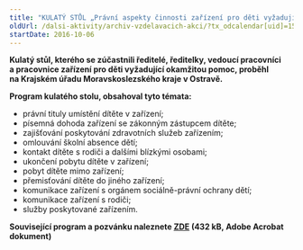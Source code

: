 ```yaml
---
title: "KULATÝ STŮL „Právní aspekty činnosti zařízení pro děti vyžadující okamžitou pomoc“ Ostrava"
oldUrl: /dalsi-aktivity/archiv-vzdelavacich-akci/?tx_odcalendar[uid]=157&cHash=876e86c18caafb3042a579d31b54e2a8
startDate: 2016-10-06
---
```


<p><b>Kulatý stůl, kterého se zúčastnili ředitelé, ředitelky, vedoucí pracovníci a pracovnice zařízení pro děti vyžadující okamžitou pomoc, proběhl na Krajském úřadu Moravskoslezského kraje v Ostravě.</b></p>
<p><b>Program kulatého stolu, obsahoval tyto témata:</b></p>
<p></p><ul><li>právní tituly umístění dítěte v zařízení;</li><li>písemná dohoda zařízení se zákonným zástupcem dítěte;</li><li>zajišťování poskytování zdravotních služeb zařízením;</li><li>omlouvání školní absence dětí;</li><li>kontakt dítěte s rodiči a dalšími blízkými osobami;</li><li>ukončení pobytu dítěte v zařízení;</li><li>pobyt dítěte mimo zařízení;</li><li>přemisťování dítěte do jiného zařízení;</li><li>komunikace zařízení s orgánem sociálně-právní ochrany dětí;</li><li>komunikace zařízení s rodiči;</li><li>služby poskytované zařízením.</li></ul><p><b>Související program a pozvánku naleznete <a href="https://www.ochrance.cz/uploads-import/projekt_ESF/ARCHIV_2016/KULATE_STOLY_ARCHIV/10_06_Pravni_aspekty_cinnosti_zarizeni_pro_deti_vyzadujici_okamzitou_pomoc_pozvanka.pdf" target="_blank">ZDE</a> (432 kB, Adobe Acrobat dokument)</b></p>
<p></p>
